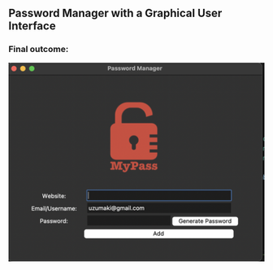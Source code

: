 ## Password Manager with a Graphical User Interface

### Final outcome:


<img src="https://github.com/Emre1Duman/PasswordManagerGUI-Python/blob/main/Result.png"/>
